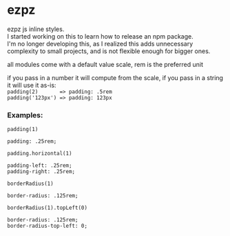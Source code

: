 # ezpz

ezpz js inline styles.  
I started working on this to learn how to release an npm package.  
I'm no longer developing this, as I realized this adds unnecessary complexity to small projects, and is not flexible enough for bigger ones.

all modules come with a default value scale, rem is the preferred unit 

if you pass in a number it will compute from the scale, if you pass in a string it will use it as-is:  
`padding(2)       => padding: .5rem`  
`padding('123px') => padding: 123px`

### Examples:  
`padding(1)`
```
padding: .25rem;
```

`padding.horizontal(1)`
```
padding-left: .25rem;
padding-right: .25rem;
```

`borderRadius(1)`
```
border-radius: .125rem;
```

`borderRadius(1).topLeft(0)`
```
border-radius: .125rem;
border-radius-top-left: 0;
```
